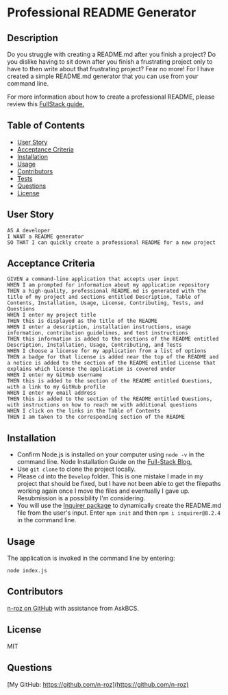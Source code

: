 # Professional README Generator

## Description

Do you struggle with creating a README.md after you finish a project? Do you dislike having to sit down after you finish a frustrating project only to have to then write about that frustrating project? Fear no more! For I have created a simple README.md generator that you can use from your command line.

For more information about how to create a professional README, please review this [FullStack guide.](https://coding-boot-camp.github.io/full-stack/github/professional-readme-guide)

## Table of Contents
- [User Story](#userstory)
- [Acceptance Criteria](#acceptancecriteria)
- [Installation](#installation)
- [Usage](#usage)
- [Contributors](#contributors)
- [Tests](#tests)
- [Questions](#questions)
- [License](#license)

## User Story
```
AS A developer
I WANT a README generator
SO THAT I can quickly create a professional README for a new project
```

## Acceptance Criteria
```
GIVEN a command-line application that accepts user input
WHEN I am prompted for information about my application repository
THEN a high-quality, professional README.md is generated with the title of my project and sections entitled Description, Table of Contents, Installation, Usage, License, Contributing, Tests, and Questions
WHEN I enter my project title
THEN this is displayed as the title of the README
WHEN I enter a description, installation instructions, usage information, contribution guidelines, and test instructions
THEN this information is added to the sections of the README entitled Description, Installation, Usage, Contributing, and Tests
WHEN I choose a license for my application from a list of options
THEN a badge for that license is added near the top of the README and a notice is added to the section of the README entitled License that explains which license the application is covered under
WHEN I enter my GitHub username
THEN this is added to the section of the README entitled Questions, with a link to my GitHub profile
WHEN I enter my email address
THEN this is added to the section of the README entitled Questions, with instructions on how to reach me with additional questions
WHEN I click on the links in the Table of Contents
THEN I am taken to the corresponding section of the README
```

## Installation
- Confirm Node.js is installed on your computer using ```node -v``` in the command line. Node Installation Guide on the [Full-Stack Blog.](https://coding-boot-camp.github.io/full-stack/nodejs/how-to-install-nodejs)
- Use ```git clone``` to clone the project locally.
- Please ```cd``` into the ```Develop``` folder. This is one mistake I made in my project that should be fixed, but I have not been able to get the filepaths working again once I move the files and eventually I gave up. Resubmission is a possibility I'm considering.
- You will use the [Inquirer package](https://www.npmjs.com/package/inquirer/v/8.2.4) to dynamically create the README.md file from the user's input. Enter ```npm init``` and then ```npm i inquirer@8.2.4``` in the command line.

## Usage
The application is invoked in the command line by entering:
```
node index.js
```

## Contributors
[n-roz on GitHub](https://github.com/n-roz) with assistance from AskBCS.

## License
MIT

## Questions
[My GitHub: https://github.com/n-roz](https://github.com/n-roz)